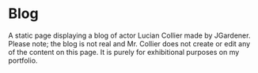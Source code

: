 # Blog
A static page displaying a blog of actor Lucian Collier made by JGardener.
Please note; the blog is not real and Mr. Collier does not create or edit any of the content on this page. It is purely for exhibitional purposes on my portfolio. 
